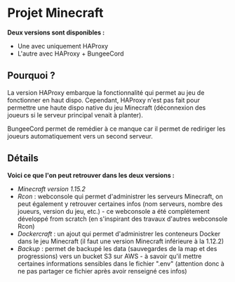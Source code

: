 # Projet Minecraft
**Deux versions sont disponibles :**
- Une avec uniquement HAProxy
- L'autre avec HAProxy + BungeeCord

## Pourquoi ?
La version HAProxy embarque la fonctionnalité qui permet au jeu de fonctionner en haut dispo. Cependant, HAProxy n'est pas fait pour permettre une haute dispo native du jeu Minecraft (déconnexion des joueurs si le serveur principal venait à planter).

BungeeCord permet de remédier à ce manque car il permet de rediriger les joueurs automatiquement vers un second serveur.

## Détails
**Voici ce que l'on peut retrouver dans les deux versions :**
- *Minecraft version 1.15.2*
- *Rcon* : webconsole qui permet d'administrer les serveurs Minecraft, on peut également y retrouver certaines infos (nom serveurs, nombre des joueurs, version du jeu, etc.) - ce webconsole a été complétement développé from scratch (en s'inspirant des travaux d'autres webconsole Rcon) 
- *Dockercraft* : un ajout qui permet d'administrer les conteneurs Docker dans le jeu Minecraft (il faut une version Minecraft inférieure à la 1.12.2)
- *Backup* : permet de backupé les data (sauvegardes de la map et des progressions) vers un bucket S3 sur AWS - à savoir qu'il mettre certaines informations sensibles dans le fichier ".env" (attention donc à ne pas partager ce fichier après avoir renseigné ces infos)
